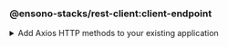 ### @ensono-stacks/rest-client:client-endpoint

<details>
<summary>Add Axios HTTP methods to your existing application</summary>

This plugin gives you choice of selecting from the HTTP methods using Axios as the provider for setting up the initial building blocks of your new endpoint.

## Prerequisites

This generator requires a _http-client_ project to be available.

## Usage

```bash
nx g @ensono-stacks/rest-client:client-endpoint
```

### Command line arguments

The following command line arguments are available:

| Option            | Description                                                                                    | Type   | Accepted Values                              | Default | Required |
| ----------------- | ---------------------------------------------------------------------------------------------- | ------ | -------------------------------------------- | ------- | -------- |
| --name            | Library name                                                                                   | string |                                              |         | true     |
| --httpClient      | The import path of the previously generated http-client used in the application                | string |                                              |         | true     |
| --envVar          | The name of the API url environment variable                                                   | string |                                              | API_URL | true     |
| --endpointVersion | The version of the endpoint                                                                    | number |                                              | 1       | true     |
| --methods         | List of HTTP methods to be generated. Choose from get, post, patch, put, delete, head, options | array  | get, post, patch, put, delete, head, options |         | true     |
| --directory       | Subdirectory inside libs/ where the generated library placed                                   | string |                                              |         |          |
| --tags            | Add tags to the project (used for linting)                                                     | string |                                              |         |          |

### Generator Output

The client-endpoint will create a new library within your libs folder, using your answer to the 'What is the import path of your previously generated http-client library?' to import the previously created http-client into your client endpoint: 

```text title="Example of files being generated"

└── libs
│   ├── client-endpoint
│   │   ├── V1
│   │   │   ├── README.md
│   │   │   ├── src
│   │   │   │   ├── index.ts
│   │   │   │   ├── index.test.ts
│   │   │   │   ├── index.types.ts
│   │   │   ├── tsconfig.json
│   │   │   ├── tsconfig.lib.json
│   │   │   ├── project.json
│   │   │   ├── .eslintrc.json
│   │   │   ├── jest.config.ts
└───└───└───└── tsconfig.spec.json
└── .env.local
```
Be sure to add the API_URL as an environment variable to the created .env.local file for local development 

In order to import the client-endpoint into your application a new entry for the client is added to the tsconfig.base.json "paths"

```json
"paths": {
      "@<workspace-name>/client-endpoint/v1": [
        "libs/client-endpoint/v1/src/index.ts"
      ]
    }
```

</details>
